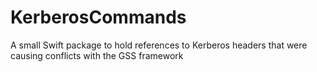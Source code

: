 # KerberosCommands

A small Swift package to hold references to Kerberos headers that were causing conflicts with the GSS framework 
